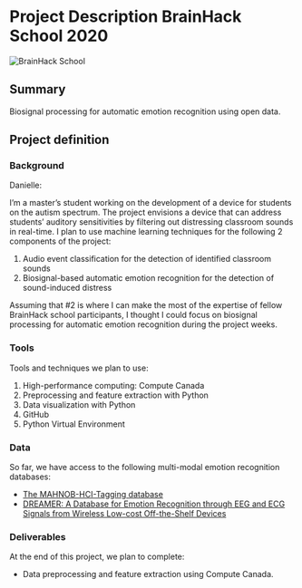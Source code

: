 # Project Description BrainHack School 2020

![BrainHack School](bhs2020.png)

## Summary 

Biosignal processing for automatic emotion recognition using open data.

## Project definition 

### Background

Danielle:

 I’m a master’s student working on the development of a device for students on the autism spectrum. The project envisions a device that can address students’ auditory sensitivities by filtering out distressing classroom sounds in real-time. I plan to use machine learning techniques for the following 2 components of the project: 

 1.	Audio event classification for the detection of identified classroom sounds
 2.	Biosignal-based automatic emotion recognition for the detection of sound-induced distress

 Assuming that #2 is where I can make the most of the expertise of fellow BrainHack school participants, I thought I could focus on biosignal processing for automatic emotion recognition during the project weeks.

### Tools 

Tools and techniques we plan to use:
 1.	High-performance computing: Compute Canada
 2.	Preprocessing and feature extraction with Python
 3.	Data visualization with Python
 4.	GitHub
 5.	Python Virtual Environment

### Data 

So far, we have access to the following multi-modal emotion recognition databases: 

 - [The MAHNOB-HCI-Tagging database](https://mahnob-db.eu/hci-tagging/)
 - [DREAMER: A Database for Emotion Recognition through EEG and ECG Signals from Wireless Low-cost Off-the-Shelf Devices](https://ieeexplore.ieee.org/document/7887697)

### Deliverables

At the end of this project, we plan to complete:
 - Data preprocessing and feature extraction using Compute Canada.

